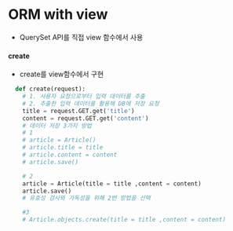 # ORM with view
- QuerySet API를 직접 view 함수에서 사용

#### create
- create를 view함수에서 구현
```py  
  def create(request):
    # 1. 사용자 요청으로부터 입력 데이터를 추출
    # 2. 추출한 입력 데이터를 활용해 DB에 저장 요청
    title = request.GET.get('title')
    content = request.GET.get('content')
    # 데이터 저장 3가지 방법
    # 1
    # article = Article()
    # article.title = title
    # article.content = content
    # article.save()

    # 2
    article = Article(title = title ,content = content)
    article.save()
    # 유효성 검사와 가독성을 위해 2번 방법을 선택

    #3
    # Article.objects.create(title = title ,content = content)
```